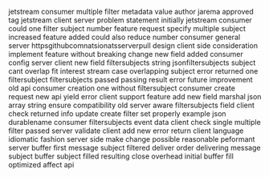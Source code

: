 jetstream consumer multiple filter metadata value author jarema approved tag jetstream client server problem statement initially jetstream consumer could one filter subject number feature request specify multiple subject increased feature added could also reduce number consumer general server httpsgithubcomnatsionatsserverpull design client side consideration implement feature without breaking change new field added consumer config server client new field filtersubjects string jsonfiltersubjects subject cant overlap fit interest stream case overlapping subject error returned one filtersubject filtersubjects passed passing result error future improvement old api consumer creation one without filtersubject consumer create request new api yield error client support feature add new field marshal json array string ensure compatibility old server aware filtersubjects field client check returned info update create filter set properly example json durablename consumer filtersubjects event data client check single multiple filter passed server validate client add new error return client language idiomatic fashion server side make change possible reasonable peformant server buffer first message subject filtered deliver order delivering message subject buffer subject filled resulting close overhead initial buffer fill optimized affect api